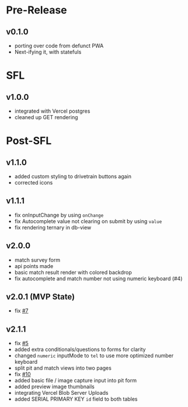 # Pre-Release
## v0.1.0
- porting over code from defunct PWA
- Next-ifying it, with statefuls

# SFL
## v1.0.0
- integrated with Vercel postgres
- cleaned up GET rendering

# Post-SFL
## v1.1.0
- added custom styling to drivetrain buttons again
- corrected icons

## v1.1.1
- fix onInputChange by using `onChange`
- fix Autocomplete value not clearing on submit by using `value`
- fix rendering ternary in db-view

## v2.0.0
- match survey form
- api points made
- basic match result render with colored backdrop
- fix autocomplete and match number not using numeric keyboard (#4)

## v2.0.1 (MVP State)
- fix [#7](https://github.com/arifire21/744-survey/issues/7)

## v2.1.1
 - fix [#5](https://github.com/arifire21/744-survey/issues/5)
 - added extra conditionals/questions to forms for clarity
 - changed `numeric` inputMode to `tel` to use more optimized number keyboard
 - split pit and match views into two pages
 - fix [#10](https://github.com/arifire21/744-survey/issues/10)
 - added basic file / image capture input into pit form
 - added preview image thumbnails
 - integrating Vercel Blob Server Uploads
 - added SERIAL PRIMARY KEY `id` field to both tables